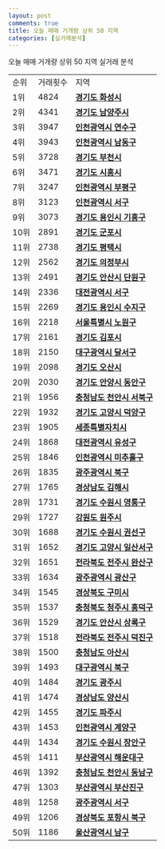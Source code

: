 ```yaml
---
layout: post
comments: true
title: 오늘 매매 거개량 상위 50 지역
categories: [실거래분석]
---
```


오늘 매매 거개량 상위 50 지역 실거래 분석

<table>
  <tr>
    <td>순위</td>
    <td>거래횟수</td>
    <td>지역</td>
  </tr>

  <tr>
    <td>1위</td>
    <td>4824</td>
    <td colspan="4" style="font-weight: bold;"><a href="/실거래가/2021/06/25/41590.html">경기도 화성시 </a></td>
  </tr>

  <tr>
    <td>2위</td>
    <td>4341</td>
    <td colspan="4" style="font-weight: bold;"><a href="/실거래가/2021/06/25/41360.html">경기도 남양주시 </a></td>
  </tr>

  <tr>
    <td>3위</td>
    <td>3947</td>
    <td colspan="4" style="font-weight: bold;"><a href="/실거래가/2021/06/25/28185.html">인천광역시 연수구 </a></td>
  </tr>

  <tr>
    <td>4위</td>
    <td>3943</td>
    <td colspan="4" style="font-weight: bold;"><a href="/실거래가/2021/06/25/28200.html">인천광역시 남동구 </a></td>
  </tr>

  <tr>
    <td>5위</td>
    <td>3728</td>
    <td colspan="4" style="font-weight: bold;"><a href="/실거래가/2021/06/25/41190.html">경기도 부천시 </a></td>
  </tr>

  <tr>
    <td>6위</td>
    <td>3471</td>
    <td colspan="4" style="font-weight: bold;"><a href="/실거래가/2021/06/25/41390.html">경기도 시흥시 </a></td>
  </tr>

  <tr>
    <td>7위</td>
    <td>3247</td>
    <td colspan="4" style="font-weight: bold;"><a href="/실거래가/2021/06/25/28237.html">인천광역시 부평구 </a></td>
  </tr>

  <tr>
    <td>8위</td>
    <td>3123</td>
    <td colspan="4" style="font-weight: bold;"><a href="/실거래가/2021/06/25/28260.html">인천광역시 서구 </a></td>
  </tr>

  <tr>
    <td>9위</td>
    <td>3073</td>
    <td colspan="4" style="font-weight: bold;"><a href="/실거래가/2021/06/25/41463.html">경기도 용인시 기흥구 </a></td>
  </tr>

  <tr>
    <td>10위</td>
    <td>2891</td>
    <td colspan="4" style="font-weight: bold;"><a href="/실거래가/2021/06/25/41410.html">경기도 군포시 </a></td>
  </tr>

  <tr>
    <td>11위</td>
    <td>2738</td>
    <td colspan="4" style="font-weight: bold;"><a href="/실거래가/2021/06/25/41220.html">경기도 평택시 </a></td>
  </tr>

  <tr>
    <td>12위</td>
    <td>2562</td>
    <td colspan="4" style="font-weight: bold;"><a href="/실거래가/2021/06/25/41150.html">경기도 의정부시 </a></td>
  </tr>

  <tr>
    <td>13위</td>
    <td>2491</td>
    <td colspan="4" style="font-weight: bold;"><a href="/실거래가/2021/06/25/41273.html">경기도 안산시 단원구 </a></td>
  </tr>

  <tr>
    <td>14위</td>
    <td>2336</td>
    <td colspan="4" style="font-weight: bold;"><a href="/실거래가/2021/06/25/30170.html">대전광역시 서구 </a></td>
  </tr>

  <tr>
    <td>15위</td>
    <td>2269</td>
    <td colspan="4" style="font-weight: bold;"><a href="/실거래가/2021/06/25/41465.html">경기도 용인시 수지구 </a></td>
  </tr>

  <tr>
    <td>16위</td>
    <td>2218</td>
    <td colspan="4" style="font-weight: bold;"><a href="/실거래가/2021/06/25/11350.html">서울특별시 노원구 </a></td>
  </tr>

  <tr>
    <td>17위</td>
    <td>2161</td>
    <td colspan="4" style="font-weight: bold;"><a href="/실거래가/2021/06/25/41570.html">경기도 김포시 </a></td>
  </tr>

  <tr>
    <td>18위</td>
    <td>2150</td>
    <td colspan="4" style="font-weight: bold;"><a href="/실거래가/2021/06/25/27290.html">대구광역시 달서구 </a></td>
  </tr>

  <tr>
    <td>19위</td>
    <td>2098</td>
    <td colspan="4" style="font-weight: bold;"><a href="/실거래가/2021/06/25/41370.html">경기도 오산시 </a></td>
  </tr>

  <tr>
    <td>20위</td>
    <td>2030</td>
    <td colspan="4" style="font-weight: bold;"><a href="/실거래가/2021/06/25/41173.html">경기도 안양시 동안구 </a></td>
  </tr>

  <tr>
    <td>21위</td>
    <td>1956</td>
    <td colspan="4" style="font-weight: bold;"><a href="/실거래가/2021/06/25/44133.html">충청남도 천안시 서북구 </a></td>
  </tr>

  <tr>
    <td>22위</td>
    <td>1932</td>
    <td colspan="4" style="font-weight: bold;"><a href="/실거래가/2021/06/25/41281.html">경기도 고양시 덕양구 </a></td>
  </tr>

  <tr>
    <td>23위</td>
    <td>1905</td>
    <td colspan="4" style="font-weight: bold;"><a href="/실거래가/2021/06/25/36110.html">세종특별자치시 </a></td>
  </tr>

  <tr>
    <td>24위</td>
    <td>1868</td>
    <td colspan="4" style="font-weight: bold;"><a href="/실거래가/2021/06/25/30200.html">대전광역시 유성구 </a></td>
  </tr>

  <tr>
    <td>25위</td>
    <td>1846</td>
    <td colspan="4" style="font-weight: bold;"><a href="/실거래가/2021/06/25/28177.html">인천광역시 미추홀구 </a></td>
  </tr>

  <tr>
    <td>26위</td>
    <td>1835</td>
    <td colspan="4" style="font-weight: bold;"><a href="/실거래가/2021/06/25/29170.html">광주광역시 북구 </a></td>
  </tr>

  <tr>
    <td>27위</td>
    <td>1765</td>
    <td colspan="4" style="font-weight: bold;"><a href="/실거래가/2021/06/25/48250.html">경상남도 김해시 </a></td>
  </tr>

  <tr>
    <td>28위</td>
    <td>1731</td>
    <td colspan="4" style="font-weight: bold;"><a href="/실거래가/2021/06/25/41117.html">경기도 수원시 영통구 </a></td>
  </tr>

  <tr>
    <td>29위</td>
    <td>1727</td>
    <td colspan="4" style="font-weight: bold;"><a href="/실거래가/2021/06/25/42130.html">강원도 원주시 </a></td>
  </tr>

  <tr>
    <td>30위</td>
    <td>1688</td>
    <td colspan="4" style="font-weight: bold;"><a href="/실거래가/2021/06/25/41113.html">경기도 수원시 권선구 </a></td>
  </tr>

  <tr>
    <td>31위</td>
    <td>1652</td>
    <td colspan="4" style="font-weight: bold;"><a href="/실거래가/2021/06/25/41287.html">경기도 고양시 일산서구 </a></td>
  </tr>

  <tr>
    <td>32위</td>
    <td>1651</td>
    <td colspan="4" style="font-weight: bold;"><a href="/실거래가/2021/06/25/45111.html">전라북도 전주시 완산구 </a></td>
  </tr>

  <tr>
    <td>33위</td>
    <td>1634</td>
    <td colspan="4" style="font-weight: bold;"><a href="/실거래가/2021/06/25/29200.html">광주광역시 광산구 </a></td>
  </tr>

  <tr>
    <td>34위</td>
    <td>1545</td>
    <td colspan="4" style="font-weight: bold;"><a href="/실거래가/2021/06/25/47190.html">경상북도 구미시 </a></td>
  </tr>

  <tr>
    <td>35위</td>
    <td>1537</td>
    <td colspan="4" style="font-weight: bold;"><a href="/실거래가/2021/06/25/43113.html">충청북도 청주시 흥덕구 </a></td>
  </tr>

  <tr>
    <td>36위</td>
    <td>1529</td>
    <td colspan="4" style="font-weight: bold;"><a href="/실거래가/2021/06/25/41271.html">경기도 안산시 상록구 </a></td>
  </tr>

  <tr>
    <td>37위</td>
    <td>1518</td>
    <td colspan="4" style="font-weight: bold;"><a href="/실거래가/2021/06/25/45113.html">전라북도 전주시 덕진구 </a></td>
  </tr>

  <tr>
    <td>38위</td>
    <td>1500</td>
    <td colspan="4" style="font-weight: bold;"><a href="/실거래가/2021/06/25/44200.html">충청남도 아산시 </a></td>
  </tr>

  <tr>
    <td>39위</td>
    <td>1493</td>
    <td colspan="4" style="font-weight: bold;"><a href="/실거래가/2021/06/25/27230.html">대구광역시 북구 </a></td>
  </tr>

  <tr>
    <td>40위</td>
    <td>1484</td>
    <td colspan="4" style="font-weight: bold;"><a href="/실거래가/2021/06/25/41610.html">경기도 광주시 </a></td>
  </tr>

  <tr>
    <td>41위</td>
    <td>1474</td>
    <td colspan="4" style="font-weight: bold;"><a href="/실거래가/2021/06/25/48330.html">경상남도 양산시 </a></td>
  </tr>

  <tr>
    <td>42위</td>
    <td>1455</td>
    <td colspan="4" style="font-weight: bold;"><a href="/실거래가/2021/06/25/41480.html">경기도 파주시 </a></td>
  </tr>

  <tr>
    <td>43위</td>
    <td>1453</td>
    <td colspan="4" style="font-weight: bold;"><a href="/실거래가/2021/06/25/28245.html">인천광역시 계양구 </a></td>
  </tr>

  <tr>
    <td>44위</td>
    <td>1434</td>
    <td colspan="4" style="font-weight: bold;"><a href="/실거래가/2021/06/25/41111.html">경기도 수원시 장안구 </a></td>
  </tr>

  <tr>
    <td>45위</td>
    <td>1411</td>
    <td colspan="4" style="font-weight: bold;"><a href="/실거래가/2021/06/25/26350.html">부산광역시 해운대구 </a></td>
  </tr>

  <tr>
    <td>46위</td>
    <td>1392</td>
    <td colspan="4" style="font-weight: bold;"><a href="/실거래가/2021/06/25/44131.html">충청남도 천안시 동남구 </a></td>
  </tr>

  <tr>
    <td>47위</td>
    <td>1303</td>
    <td colspan="4" style="font-weight: bold;"><a href="/실거래가/2021/06/25/26230.html">부산광역시 부산진구 </a></td>
  </tr>

  <tr>
    <td>48위</td>
    <td>1258</td>
    <td colspan="4" style="font-weight: bold;"><a href="/실거래가/2021/06/25/29140.html">광주광역시 서구 </a></td>
  </tr>

  <tr>
    <td>49위</td>
    <td>1206</td>
    <td colspan="4" style="font-weight: bold;"><a href="/실거래가/2021/06/25/47113.html">경상북도 포항시 북구 </a></td>
  </tr>

  <tr>
    <td>50위</td>
    <td>1186</td>
    <td colspan="4" style="font-weight: bold;"><a href="/실거래가/2021/06/25/31140.html">울산광역시 남구 </a></td>
  </tr>

</table>
